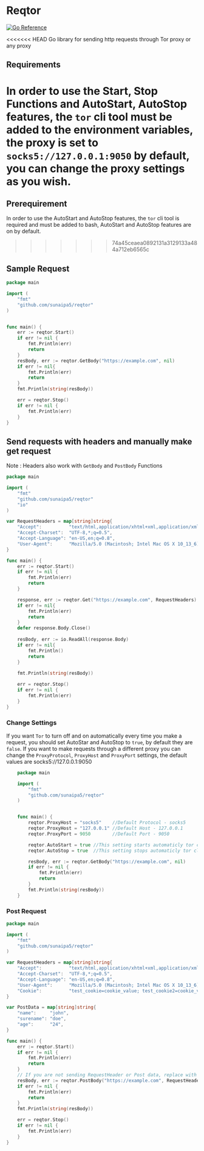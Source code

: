 
# Reqtor
[![Go Reference](https://pkg.go.dev/badge/github.com/sunaipa5/reqtor.svg)](https://pkg.go.dev/github.com/sunaipa5/reqtor)

<<<<<<< HEAD
Go library for sending http requests through Tor proxy or any proxy

## Requirements
In order to use the Start, Stop Functions and AutoStart, AutoStop features, the `tor` cli tool must be added to the environment variables, the proxy is set to `socks5://127.0.0.1:9050` by default, you can change the proxy settings as you wish. 
=======
## Prerequirement 
In order to use the AutoStart and AutoStop features, the ``tor`` cli tool is required and must be added to bash, AutoStart and AutoStop features are on by default.
>>>>>>> 74a45ceaea0892131a3129133a484a712eb6565c

## Sample Request

```go
package main

import (
	"fmt"
	"github.com/sunaipa5/reqtor"
)


func main() {
	err := reqtor.Start()
	if err != nil {
		fmt.Println(err)
		return
	}
	resBody, err := reqtor.GetBody("https://example.com", nil)
	if err != nil{
		fmt.Println(err)
		return
	}
	fmt.Println(string(resBody))

	err = reqtor.Stop()
	if err != nil {
		fmt.Println(err)
	}
}

```
## Send requests with headers and manually make get request
Note : Headers also work with `GetBody` and `PostBody` Functions

```go
package main

import (
	"fmt"
	"github.com/sunaipa5/reqtor"
	"io"
)

var RequestHeaders = map[string]string{
	"Accept":          "text/html,application/xhtml+xml,application/xml;q=0.9,*/*;q=0.8",
	"Accept-Charset":  "UTF-8,*;q=0.5",
	"Accept-Language": "en-US,en;q=0.8",
	"User-Agent":      "Mozilla/5.0 (Macintosh; Intel Mac OS X 10_13_6) AppleWebKit/537.36 (KHTML, like Gecko) Chrome/69.0.3497.81 Safari/537.36",
}

func main() {
    err := reqtor.Start()
	if err != nil {
		fmt.Println(err)
		return
	}

	response, err := reqtor.Get("https://example.com", RequestHeaders)
	if err != nil{
		fmt.Println(err)
		return
	}
	defer response.Body.Close()
	
	resBody, err := io.ReadAll(response.Body)
	if err != nil{
		fmt.Println()
		return
	}
	
	fmt.Println(string(resBody))

    err = reqtor.Stop()
	if err != nil {
		fmt.Println(err)
	}
}


```
### Change Settings
If you want `Tor` to turn off and on automatically every time you make a request, you should set AutoStar and AutoStop to `true`, by default they are `false`. If you want to make requests through a different proxy you can change the `ProxyProtocol`, `ProxyHost` and `ProxyPort` settings, the default values are socks5://127.0.0.1:9050
```go
    package main

    import (
        "fmt"
        "github.com/sunaipa5/reqtor"
    )


    func main() {
        reqtor.ProxyHost = "socks5"    //Default Protocol - socks5
        reqtor.ProxyHost = "127.0.0.1" //Default Host - 127.0.0.1
        reqtor.ProxyPort = 9050        //Default Port - 9050

        reqtor.AutoStart = true //This setting starts automaticly tor cli tool before every request
        reqtor.AutoStop = true  //This setting stops automaticly tor cli tool after every request

        resBody, err := reqtor.GetBody("https://example.com", nil)
        if err != nil {
            fmt.Println(err)
            return
        }
        fmt.Println(string(resBody))
    }

```
### Post Request

```go
package main

import (
	"fmt"
	"github.com/sunaipa5/reqtor"
)

var RequestHeaders = map[string]string{
	"Accept":          "text/html,application/xhtml+xml,application/xml;q=0.9,*/*;q=0.8",
	"Accept-Charset":  "UTF-8,*;q=0.5",
	"Accept-Language": "en-US,en;q=0.8",
	"User-Agent":      "Mozilla/5.0 (Macintosh; Intel Mac OS X 10_13_6) AppleWebKit/537.36 (KHTML, like Gecko) Chrome/69.0.3497.81 Safari/537.36",
	"Cookie":          "test_cookie=cookie_value; test_cookie2=cookie_value2",
}

var PostData = map[string]string{
	"name":     "john",
	"surename": "doe",
	"age":      "24",
}

func main() {
	err := reqtor.Start()
	if err != nil {
		fmt.Println(err)
		return
	}
	// If you are not sending RequestHeader or Post data, replace with nil
	resBody, err := reqtor.PostBody("https://example.com", RequestHeaders, PostData)
	if err != nil {
		fmt.Println(err)
		return
	}
	fmt.Println(string(resBody))

	err = reqtor.Stop()
	if err != nil {
		fmt.Println(err)
	}
}

```